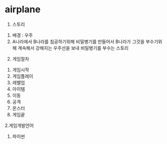 # airplane

1. 스토리
 1) 배경 : 우주
 2) A나라에서 B나라를 침공하기위해 비밀병기를 만들어서 B나라가 그것을 부수기위해 계속해서 강해지는 우주선을 보내 비밀병기를 부수는 스토리







2. 게임절차
 1) 게임시작
 2) 게임플레이
  1) 레밸업
  2) 아이템
  3) 이동
  4) 공격
  5) 몬스터
 3) 게임끝


2.게임개발언어
  1) 파이썬


